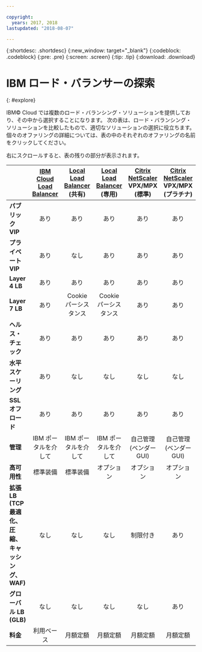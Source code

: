 ```yaml
---

copyright:
  years: 2017, 2018
lastupdated: "2018-08-07"

---
```


{:shortdesc: .shortdesc}
{:new_window: target="_blank"}
{:codeblock: .codeblock}
{:pre: .pre}
{:screen: .screen}
{:tip: .tip}
{:download: .download}

# IBM ロード・バランサーの探索
{: #explore}

IBM© Cloud では複数のロード・バランシング・ソリューションを提供しており、その中から選択することになります。 次の表は、ロード・バランシング・ソリューションを比較したもので、適切なソリューションの選択に役立ちます。 個々のオファリングの詳細については、表の中のそれぞれのオファリングの名前をクリックしてください。 

右にスクロールすると、表の残りの部分が表示されます。


|        | [IBM Cloud Load Balancer](/docs/infrastructure/loadbalancer-service?topic=loadbalancer-service-getting-started-with-ibm-cloud-load-balancer)| [Local Load Balancer](/docs/infrastructure/local-load-balancer?topic=local-load-balancer-getting-started-with-local-load-balancer#getting-started-with-local-load-balancer) (共有)| [Local Load Balancer](/docs/infrastructure/local-load-balancer?topic=local-load-balancer-getting-started-with-local-load-balancer#getting-started-with-local-load-balancer) (専用)| [Citrix NetScaler](/docs/infrastructure/citrix-netscaler-vpx?topic=citrix-netscaler-vpx-getting-started-with-citrix-netscaler-vpx-software-appliance#getting-started-with-citrix-netscaler-vpx-software-appliance) VPX/MPX (標準)| [Citrix NetScaler](/docs/infrastructure/citrix-netscaler-vpx?topic=citrix-netscaler-vpx-getting-started-with-citrix-netscaler-vpx-software-appliance#getting-started-with-citrix-netscaler-vpx-software-appliance) VPX/MPX (プラチナ) |
|------- | :------: | :------: | :------: | :------: | :------: |
|**パブリック VIP**|あり|あり|あり|あり|あり |
|**プライベート VIP**|あり|なし|あり|あり|あり |
|**Layer 4 LB**|あり|あり|あり|あり|あり |
|**Layer 7 LB**|あり|Cookie パーシスタンス|Cookie パーシスタンス|あり|あり |
|**ヘルス・チェック**|あり|あり|あり|あり|あり |
|**水平スケーリング**|あり|なし|なし|なし|なし |
|**SSL オフロード**|あり|あり|あり|あり|あり |
|**管理**|IBM ポータルを介して|IBM ポータルを介して|IBM ポータルを介して|自己管理 (ベンダー GUI)|自己管理 (ベンダー GUI) |
|**高可用性**|標準装備|標準装備|オプション|オプション|オプション |
|**拡張 LB (TCP 最適化、圧縮、キャッシング、WAF)**|なし|なし|なし|制限付き|あり |
|**グローバル LB (GLB)**|なし|なし|なし|なし|あり |
|**料金**|利用ベース|月額定額|月額定額|月額定額|月額定額 |
